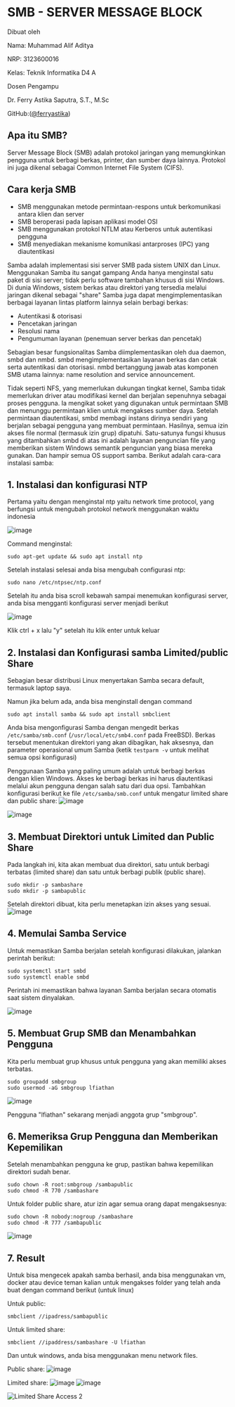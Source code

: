 # SMB - SERVER MESSAGE BLOCK

Dibuat oleh

Nama: Muhammad Alif Aditya

NRP: 3123600016

Kelas: Teknik Informatika D4 A

Dosen Pengampu

Dr. Ferry Astika Saputra, S.T., M.Sc

GitHub:([@ferryastika](https://github.com/ferryastika))
## Apa itu SMB?

Server Message Block (SMB) adalah protokol jaringan yang memungkinkan pengguna untuk berbagi berkas, printer, dan sumber daya lainnya. Protokol ini juga dikenal sebagai Common Internet File System (CIFS).

## Cara kerja SMB

- SMB menggunakan metode permintaan-respons untuk berkomunikasi antara klien dan server
- SMB beroperasi pada lapisan aplikasi model OSI
- SMB menggunakan protokol NTLM atau Kerberos untuk autentikasi pengguna
- SMB menyediakan mekanisme komunikasi antarproses (IPC) yang diautentikasi

Samba adalah implementasi sisi server SMB pada sistem UNIX dan Linux. Menggunakan Samba itu sangat gampang Anda hanya menginstal satu paket di sisi server; tidak perlu software tambahan khusus di sisi Windows. Di dunia Windows, sistem berkas atau direktori yang tersedia melalui jaringan dikenal sebagai "share" Samba juga dapat mengimplementasikan berbagai layanan lintas platform lainnya selain berbagi berkas:

- Autentikasi & otorisasi
- Pencetakan jaringan
- Resolusi nama
- Pengumuman layanan (penemuan server berkas dan pencetak)

Sebagian besar fungsionalitas Samba diimplementasikan oleh dua daemon, smbd dan nmbd. smbd mengimplementasikan layanan berkas dan cetak serta autentikasi dan otorisasi. nmbd bertanggung jawab atas komponen SMB utama lainnya: name resolution and service announcement.

Tidak seperti NFS, yang memerlukan dukungan tingkat kernel, Samba tidak memerlukan driver atau modifikasi kernel dan berjalan sepenuhnya sebagai proses pengguna. Ia mengikat soket yang digunakan untuk permintaan SMB dan menunggu permintaan klien untuk mengakses sumber daya. Setelah permintaan diautentikasi, smbd membagi instans dirinya sendiri yang berjalan sebagai pengguna yang membuat permintaan. Hasilnya, semua izin akses file normal (termasuk izin grup) dipatuhi. Satu-satunya fungsi khusus yang ditambahkan smbd di atas ini adalah layanan penguncian file yang memberikan sistem Windows semantik penguncian yang biasa mereka gunakan. Dan hampir semua OS support samba. Berikut adalah cara-cara instalasi samba:

## 1. **Instalasi dan konfigurasi NTP**

Pertama yaitu dengan menginstal ntp yaitu network time protocol, yang berfungsi untuk mengubah protokol network menggunakan waktu indonesia

![image](https://github.com/user-attachments/assets/f664e231-b08b-42db-98c3-459d896e6f1f)


Command menginstal:
```
sudo apt-get update && sudo apt install ntp
```

Setelah instalasi selesai anda bisa mengubah configurasi ntp:
```
sudo nano /etc/ntpsec/ntp.conf
```

Setelah itu anda bisa scroll kebawah sampai menemukan konfigurasi server, anda bisa mengganti konfigurasi server menjadi berikut

![image](https://github.com/user-attachments/assets/3c5c57c1-e320-4001-86ed-f543f711c351)

Klik ctrl + x lalu "y" setelah itu klik enter untuk keluar

## 2. **Instalasi dan Konfigurasi samba Limited/public Share**

Sebagian besar distribusi Linux menyertakan Samba secara default, termasuk laptop saya.

Namun jika belum ada, anda bisa menginstall dengan command
```
sudo apt install samba && sudo apt install smbclient
```

Anda bisa mengonfigurasi Samba dengan mengedit berkas `/etc/samba/smb.conf` (`/usr/local/etc/smb4.conf` pada FreeBSD). Berkas tersebut menentukan direktori yang akan dibagikan, hak aksesnya, dan parameter operasional umum Samba (ketik `testparm -v` untuk melihat semua opsi konfigurasi)

Penggunaan Samba yang paling umum adalah untuk berbagi berkas dengan klien Windows. Akses ke berbagi berkas ini harus diautentikasi melalui akun pengguna dengan salah satu dari dua opsi. Tambahkan konfigurasi berikut ke file `/etc/samba/smb.conf` untuk mengatur limited share dan public share:
![image](https://github.com/user-attachments/assets/67bbf8d7-dd8f-4a45-86df-dd87de1dbe34)

![image](https://github.com/user-attachments/assets/c5f736a6-e623-4024-8965-da653591e55a)


## 3. **Membuat Direktori untuk Limited dan Public Share**

Pada langkah ini, kita akan membuat dua direktori, satu untuk berbagi terbatas (limited share) dan satu untuk berbagi publik (public share).

```
sudo mkdir -p sambashare
sudo mkdir -p sambapublic
```

Setelah direktori dibuat, kita perlu menetapkan izin akses yang sesuai.
![image](https://github.com/user-attachments/assets/efede50c-5d9c-44da-a19b-51247854e22f)


## 4. **Memulai Samba Service**

Untuk memastikan Samba berjalan setelah konfigurasi dilakukan, jalankan perintah berikut:

```
sudo systemctl start smbd
sudo systemctl enable smbd
```

Perintah ini memastikan bahwa layanan Samba berjalan secara otomatis saat sistem dinyalakan.

![image](https://github.com/user-attachments/assets/87db638b-1822-41fc-a555-8695d65bd3b1)


## 5. **Membuat Grup SMB dan Menambahkan Pengguna**

Kita perlu membuat grup khusus untuk pengguna yang akan memiliki akses terbatas.

```
sudo groupadd smbgroup
sudo usermod -aG smbgroup lfiathan
```
![image](https://github.com/user-attachments/assets/f73e9460-057b-4a43-a7b8-18d99c640844)


Pengguna "lfiathan" sekarang menjadi anggota grup "smbgroup".

## 6. **Memeriksa Grup Pengguna dan Memberikan Kepemilikan**

Setelah menambahkan pengguna ke grup, pastikan bahwa kepemilikan direktori sudah benar.

```
sudo chown -R root:smbgroup /sambapublic
sudo chmod -R 770 /sambashare
```

Untuk folder public share, atur izin agar semua orang dapat mengaksesnya:

```
sudo chown -R nobody:nogroup /sambashare
sudo chmod -R 777 /sambapublic
```
![image](https://github.com/user-attachments/assets/77aa1afb-eee4-4391-aaa9-87b9174c3570)


## 7. **Result**

Untuk bisa mengecek apakah samba berhasil, anda bisa menggunakan vm, docker atau device teman kalian untuk mengakses folder yang telah anda buat dengan command berikut (untuk linux)

Untuk public:
```
smbclient //ipadress/sambapublic
```

Untuk limited share:
```
smbclient //ipaddress/sambashare -U lfiathan
```

Dan untuk windows, anda bisa menggunakan menu network files.

Public share:
![image](https://github.com/user-attachments/assets/d17f7a9a-b112-4d7f-bd26-4ce971649ebe)


Limited share:
![image](https://github.com/user-attachments/assets/83ae7d27-768b-45e7-854e-6e8f46e12aa6)
![image](https://github.com/user-attachments/assets/e6305052-4ae3-47ff-af26-600730f1d0b2)



![Limited Share Access 2](media/image10.png)
